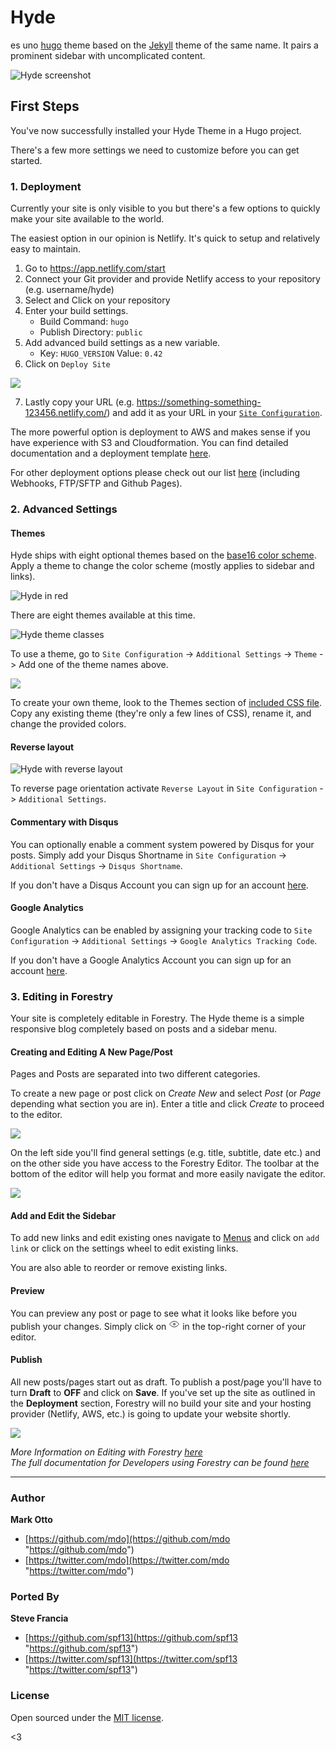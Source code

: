 # Hyde

es uno [hugo](https://gohugo.io) theme based on the [Jekyll](http://jekyllrb.com) theme of the same name. It pairs a prominent sidebar with uncomplicated content.

![Hyde screenshot](https://f.cloud.github.com/assets/98681/1831228/42af6c6a-7384-11e3-98fb-e0b923ee0468.png)

## First Steps

You've now successfully installed your Hyde Theme in a Hugo project.

There's a few more settings we need to customize before you can get started.

### 1. Deployment

Currently your site is only visible to you but there's a few options to quickly make your site available to the world.

The easiest option in our opinion is Netlify. It's quick to setup and relatively easy to maintain.

1. Go to <a href="https://app.netlify.com/start" target="_blank">https://app.netlify.com/start</a>
2. Connect your Git provider and provide Netlify access to your repository (e.g. username/hyde)
3. Select and Click on your repository
4. Enter your build settings.
   * Build Command: `hugo`
   * Publish Directory: `public`
5. Add advanced build settings as a new variable.
   * Key: `HUGO_VERSION` Value: `0.42`
6. Click on `Deploy Site`

![](https://forestry.io/img/theme/netlify-step-4.gif)

7. Lastly copy your URL (e.g. https://something-something-123456.netlify.com/) and add it as your URL in your [`Site Configuration`](#/pages/config-toml).

The more powerful option is deployment to AWS and makes sense if you have experience with S3 and Cloudformation. You can find detailed documentation and a deployment template [here](https://forestry.io/docs/hosting/s3-cloudfront-stack/).

For other deployment options please check out our list [here](https://forestry.io/docs/hosting/) (including Webhooks, FTP/SFTP and Github Pages).

### 2. Advanced Settings

#### Themes

Hyde ships with eight optional themes based on the [base16 color scheme](https://github.com/chriskempson/base16). Apply a theme to change the color scheme (mostly applies to sidebar and links).

![Hyde in red](https://f.cloud.github.com/assets/98681/1831229/42b0b354-7384-11e3-8462-31b8df193fe5.png)

There are eight themes available at this time.

![Hyde theme classes](https://f.cloud.github.com/assets/98681/1817044/e5b0ec06-6f68-11e3-83d7-acd1942797a1.png)

To use a theme, go to `Site Configuration` -> `Additional Settings` -> `Theme` -> Add one of the theme names above.

![](https://forestry.io/img/theme/theme-settings-hyde.png)

To create your own theme, look to the Themes section of [included CSS file](https://github.com/poole/hyde/blob/master/public/css/hyde.css). Copy any existing theme (they're only a few lines of CSS), rename it, and change the provided colors.

#### Reverse layout

![Hyde with reverse layout](https://f.cloud.github.com/assets/98681/1831230/42b0d3ac-7384-11e3-8d54-2065afd03f9e.png)

To reverse page orientation activate `Reverse Layout` in `Site Configuration` -> `Additional Settings`.

#### Commentary with Disqus

You can optionally enable a comment system powered by Disqus for your posts. Simply add your Disqus Shortname in `Site Configuration` -> `Additional Settings` -> `Disqus Shortname`.

If you don't have a Disqus Account you can sign up for an account [here](https://disqus.com/).

#### Google Analytics

Google Analytics can be enabled by assigning your tracking code to `Site Configuration` -> `Additional Settings` -> `Google Analytics Tracking Code`.

If you don't have a Google Analytics Account you can sign up for an account [here](https://marketingplatform.google.com/about/analytics/).

### 3. Editing in Forestry

Your site is completely editable in Forestry. The Hyde theme is a simple responsive blog completely based on posts and a sidebar menu.

#### Creating and Editing A New Page/Post

Pages and Posts are separated into two different categories.

To create a new page or post click on *Create New* and select *Post* (or *Page* depending what section you are in). Enter a title and click *Create* to proceed to the editor.

![](https://forestry.io/img/theme/create-new.png)

On the left side you'll find general settings (e.g. title, subtitle, date etc.) and on the other side you have access to the Forestry Editor. The toolbar at the bottom of the editor will help you format and more easily navigate the editor.

![](https://forestry.io/img/theme/toolbar.png)

#### Add and Edit the Sidebar

To add new links and edit existing ones navigate to [Menus](#/menus/main) and click on `add link` or click on the settings wheel to edit existing links.

You are also able to reorder or remove existing links.

#### Preview

You can preview any post or page to see what it looks like before you publish your changes. Simply click on <svg xmlns="http://www.w3.org/2000/svg" width="18" height="18" viewBox="0 0 24 24"><g fill="none" fill-rule="evenodd" stroke="currentcolor" stroke-width="1.2"><path d="M12 18c6 0 10-6 10-6s-4-6-10-6-10 6-10 6 4 6 10 6z"></path><circle cx="12" cy="12" r="2"></circle></g></svg> in the top-right corner of your editor.

#### Publish

All new posts/pages start out as draft. To publish a post/page you'll have to turn **Draft** to **OFF** and click on **Save**. If you've set up the site as outlined in the **Deployment** section, Forestry will no build your site and your hosting provider (Netlify, AWS, etc.) is going to update your website shortly.

![](https://forestry.io/img/theme/publish.png)

*More Information on Editing with Forestry [here](https://forestry.io/docs/editing/markdown-editor/)*  
*The full documentation for Developers using Forestry can be found [here](https://forestry.io/docs/)*

***

### Author

**Mark Otto**

* [https://github.com/mdo](https://github.com/mdo "https://github.com/mdo")
* [https://twitter.com/mdo](https://twitter.com/mdo "https://twitter.com/mdo")

### Ported By

**Steve Francia**

* [https://github.com/spf13](https://github.com/spf13 "https://github.com/spf13")
* [https://twitter.com/spf13](https://twitter.com/spf13 "https://twitter.com/spf13")

### License

Open sourced under the [MIT license](LICENSE.md).

<3
